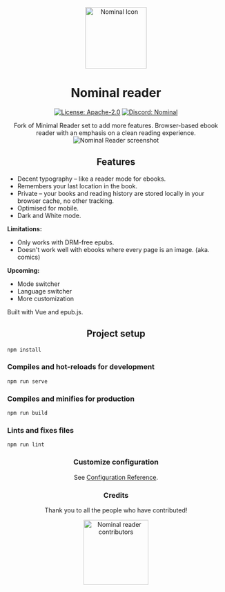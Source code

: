 <div align="center"> <a href="https://github.com/c1bles/nominal-reader">
    <img src="https://nominal-reader.vercel.app/logo-handrawn.png" alt="Nominal Icon" height="142px" width="142px" />
</a>

# Nominal reader
[![License: Apache-2.0](https://img.shields.io/github/License/c1bles/nominal-reader?labelColor=27303D&color=0877d2)](/LICENSE)
[![Discord: Nominal](https://img.shields.io/discord/1363085866670751854.svg?label=&labelColor=6A7EC2&color=7389D8&logo=discord&logoColor=FFFFFF)](https://discord.gg/nqzP6VKwMs)

Fork of Minimal Reader set to add more features. Browser-based ebook reader with an emphasis on a clean reading experience.
![Nominal Reader screenshot](https://nominal-reader.vercel.app/screenshot.png) </div> <div align="center">

## Features </div>

* Decent typography – like a reader mode for ebooks.
* Remembers your last location in the book.
* Private – your books and reading history are stored locally in your browser cache, no other tracking.
* Optimised for mobile.
* Dark and White mode.

**Limitations:**
* Only works with DRM-free epubs.
* Doesn't work well with ebooks where every page is an image. (aka. comics)

**Upcoming:**
* Mode switcher
* Language switcher
* More customization

Built with Vue and epub.js. <div align="center">

## Project setup </div>
```
npm install
```

### Compiles and hot-reloads for development </div>
```
npm run serve
```

### Compiles and minifies for production
```
npm run build
```

### Lints and fixes files
```
npm run lint
```
 <div align="center">

### Customize configuration
See [Configuration Reference](https://cli.vuejs.org/config/).

### Credits

Thank you to all the people who have contributed!

<a href="https://github.com/c1bles/nominal-reader/graphs/contributors">
    <img src="https://contrib.rocks/image?repo=c1bles/nominal-reader" alt="Nominal reader contributors" title="Nominal reader contributors" width="150"/>
</a>
 </div>
